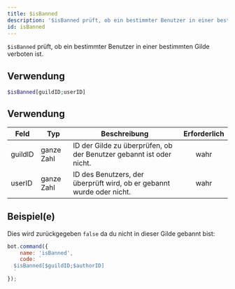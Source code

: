 ```yaml
---
title: $isBanned
description: '$isBanned prüft, ob ein bestimmter Benutzer in einer bestimmten Gilde gebannt wird.'
id: isBanned
---
```


`$isBanned` prüft, ob ein bestimmter Benutzer in einer bestimmten Gilde verboten ist.

## Verwendung

```php
$isBanned[guildID;userID]
```

## Verwendung

| Feld    | Typ        | Beschreibung                                                          | Erforderlich |
| ------- | ---------- | --------------------------------------------------------------------- |:------------:|
| guildID | ganze Zahl | ID der Gilde zu überprüfen, ob der Benutzer gebannt ist oder nicht.   |     wahr     |
| userID  | ganze Zahl | ID des Benutzers, der überprüft wird, ob er gebannt wurde oder nicht. |     wahr     |

## Beispiel(e)

Dies wird zurückgegeben `false` da du nicht in dieser Gilde gebannt bist:

```javascript
bot.command({
    name: 'isBanned',
    code: `
  $isBanned[$guildID;$authorID]
  `
});
```
